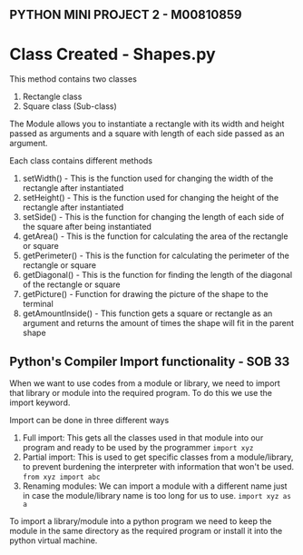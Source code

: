 ## PYTHON MINI PROJECT 2 - M00810859

# Class Created - Shapes.py

This method contains two classes
1. Rectangle class
2. Square class (Sub-class)

The Module allows you to instantiate a rectangle with its width and height passed as arguments and a square with length of each side passed as an argument.

Each class contains different methods
1. setWidth() - This is the function used for changing the width of the rectangle after instantiated
2. setHeight() - This is the function used for changing the height of the rectangle after instantiated
3. setSide() - This is the function for changing the length of each side of the square after being instantiated
4.  getArea() - This is the function for calculating the area of the rectangle or square
5. getPerimeter() - This is the function for calculating the perimeter of the rectangle or square
6. getDiagonal() - This is the function for finding the length of the diagonal of the rectangle or square
7. getPicture() - Function for drawing the picture of the shape to the terminal
8. getAmountInside() - This function gets a square or rectangle as an argument and returns the amount of times the shape will fit in the parent shape

## Python's Compiler Import functionality - SOB 33

When we want to use codes from a module or library, we need to import that library or module into the required program. To do this we use the import keyword. 

Import can be done in three different ways
1. Full import: This gets all the classes used in that module into our program and ready to be used by the programmer
`import xyz`
2. Partial import: This is used to get specific classes from a module/library, to prevent burdening the interpreter with information that won't be used. 
`from xyz import abc`
3. Renaming modules: We can import a module with a different name just in case the module/library name is too long for us to use. 
`import xyz as a`

To import a library/module into a python program we need to keep the module in the same directory as the required program or install it into the python virtual machine.  